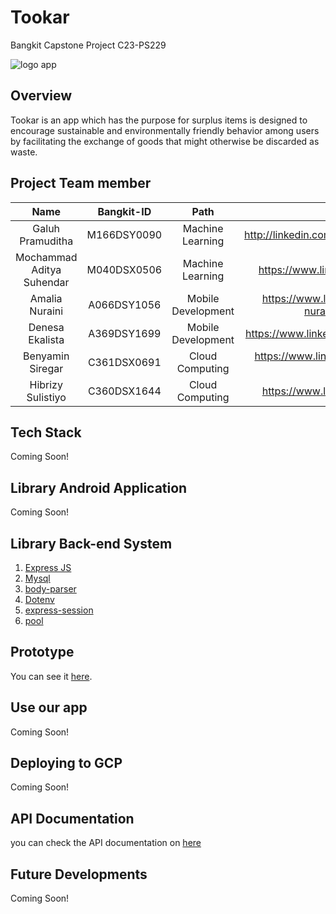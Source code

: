 # Tookar

Bangkit Capstone Project C23-PS229

![logo app](https://github.com/hibrizys/Tookar/blob/main/Logo.png)

## Overview

Tookar is an app which has the purpose for surplus items is designed to encourage sustainable and environmentally friendly behavior among users by facilitating the exchange of goods that might otherwise be discarded as waste.

## Project Team member

|                     Name                     |  Bangkit-ID   |         Path        |                      LinkedIn                       | 
| :------------------------------------------: | :-----------: | :-----------------: | :-------------------------------------------------: |
|               Galuh Pramuditha               |  M166DSY0090  |  Machine Learning   |     http://linkedin.com/in/galuhajengpramuditha     |
|          Mochammad Aditya Suhendar           |  M040DSX0506  |  Machine Learning   |        https://www.linkedin.com/in/darhensu         |
|                Amalia Nuraini                |  A066DSY1056  |  Mobile Development | https://www.linkedin.com/in/amalia-nuraini-an100602 |
|               Denesa Ekalista                |  A369DSY1699  |  Mobile Development |      https://www.linkedin.com/in/denesaekalista     |
|                Benyamin Siregar              |  C361DSX0691  |  Cloud Computing    |     https://www.linkedin.com/in/benyamin-siregar    |
|               Hibrizy Sulistiyo              |  C360DSX1644  |  Cloud Computing    |         https://www.linkedin.com/in/hibrizys        |

## Tech Stack

Coming Soon!

## Library Android Application

Coming Soon!

## Library Back-end System

1. [Express JS](https://expressjs.com)
2. [Mysql](https://www.npmjs.com/package/mysql)
3. [body-parser](https://www.npmjs.com/package/body-parser)
4. [Dotenv](https://www.npmjs.com/package/dotenv)
5. [express-session](https://www.npmjs.com/package/express-session)
6. [pool](https://www.npmjs.com/package/pool-mysql)


## Prototype

You can see it [here](https://www.figma.com/file/RM0HvxA47qMn6Dgo5P03Hz/Capstone-Project?type=design&node-id=169-94).

## Use our app

Coming Soon!

## Deploying to GCP

Coming Soon!

## API Documentation

you can check the API documentation on [here](https://documenter.getpostman.com/view/26548004/2s93sf1AuB)

## Future Developments

Coming Soon!
